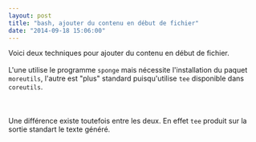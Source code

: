 ```yaml
---
layout: post
title: "bash, ajouter du contenu en début de fichier"
date: "2014-09-18 15:06:00"
---
```

Voici deux techniques pour ajouter du contenu en début de fichier.<br /><br />L'une utilise le programme <code>sponge</code> mais nécessite l'installation du paquet <code>moreutils</code>, l'autre est "plus" standard puisqu'utilise <code>tee</code> disponible dans <code>coreutils</code>.<br /><br /><script src="http://pastebin.com/embed_js.php?i=zrKWnyXB"></script><br /><br />Une différence existe toutefois entre les deux. En effet <code>tee</code> produit sur la sortie standart le texte généré. 
